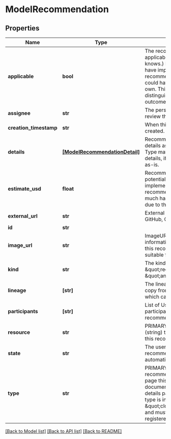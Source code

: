 # ModelRecommendation

## Properties
Name | Type | Description | Notes
------------ | ------------- | ------------- | -------------
**applicable** | **bool** | The recommendation is still applicable (as far as the system knows.) If set to false, a user could have implemented the recommendation, or the condition could have disappeared on its own. This field does not distinguish between the two outcomes. | [optional] 
**assignee** | **str** | The person (User ID) assigned to review this recommendation. | [optional] 
**creation_timestamp** | **str** | When this Recommendation was created. | [optional] 
**details** | [**[ModelRecommendationDetail]**](ModelRecommendationDetail.md) | Recommendation Type specific details as key-value pairs. The Type may specify a format for the details, if not, they will be rendered as-is. | [optional] 
**estimate_usd** | **float** | Recommendations: An estimate of potential cost savings from implementing this recommendation Anomalies: How much has already been wasted due to this anomaly | [optional] 
**external_url** | **str** | External tracker link (e.g. JIRA, GitHub, GitLab issue) | [optional] 
**id** | **str** |  | [optional] 
**image_url** | **str** | ImageURL shows useful information like a graph related to this recommendation, which is suitable for inclusion in an email. | [optional] 
**kind** | **str** | The kind of recommendation: \&quot;recommendation\&quot; or \&quot;anomaly\&quot; | [optional] 
**lineage** | **[str]** | The lineage of the resource (lazy copy from the resource key above) which can be used for searching. | [optional] 
**participants** | **[str]** | List of User IDs who have ever participated in this recommendation. | [optional] 
**resource** | **str** | PRIMARY: The resource Key (string) that is to be changed in this recommendation. | [optional] 
**state** | **str** | The user-defined state of this recommendation (New is automatically set.) | [optional] 
**type** | **str** | PRIMARY: The type of recommendation (informs what page this is shown on and the documentation that is shown in the details pane.) A recommendation type is in the format: \&quot;cloud/camelCaseType\&quot; and must be matched by a registered recommendation type. | [optional] 

[[Back to Model list]](../README.md#documentation-for-models) [[Back to API list]](../README.md#documentation-for-api-endpoints) [[Back to README]](../README.md)


